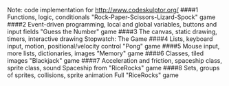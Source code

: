 Note: code implementation for http://www.codeskulptor.org/
####1 	Functions, logic, conditionals
"Rock-Paper-Scissors-Lizard-Spock" game
####2 	Event-driven programming, local and global variables, buttons and input fields
"Guess the Number" game
####3 	The canvas, static drawing, timers, interactive drawing
Stopwatch: The Game
####4 	Lists, keyboard input, motion, positional/velocity control
"Pong" game
####5 	Mouse input, more lists, dictionaries, images
"Memory" game
####6 	Classes, tiled images
"Blackjack" game
####7 	Acceleration and friction, spaceship class, sprite class, sound
Spaceship from "RiceRocks" game
####8 	Sets, groups of sprites, collisions, sprite animation
Full "RiceRocks" game
